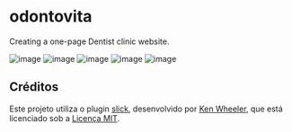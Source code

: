 # odontovita
Creating a one-page Dentist clinic website.

![image](https://github.com/cacatem/odontovita/assets/114022777/6d7e6b33-1ecc-4d83-afb1-4d7cc0d858bb)
![image](https://github.com/cacatem/odontovita/assets/114022777/413bc593-088a-42c3-a9e1-520f55d9847f)
![image](https://github.com/cacatem/odontovita/assets/114022777/dd182887-19d4-4f7a-9aa2-2b4fcaf5d660)
![image](https://github.com/cacatem/odontovita/assets/114022777/4d9878b9-0fc4-4172-89ed-b4c204c31ea2)
![image](https://github.com/cacatem/odontovita/assets/114022777/a73ecd21-1059-47a4-9d42-e961fd4d5c00)

## Créditos

Este projeto utiliza o plugin [slick](https://github.com/kenwheeler/slick/), desenvolvido por [Ken Wheeler](https://github.com/kenwheeler), que está licenciado sob a [Licença MIT](https://opensource.org/licenses/MIT).
